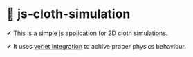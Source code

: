 # 🧵 js-cloth-simulation

✔ This is a simple js application for 2D cloth simulations. 

✔ It uses [verlet integration](https://en.wikipedia.org/wiki/Verlet_integration) to achive proper physics behaviour.
